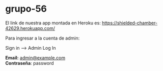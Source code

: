 # grupo-56

El link de nuestra app montada en Heroku  es: https://shielded-chamber-42629.herokuapp.com/

Para ingresar a la cuenta de admin:

Sign in --> Admin Log In

**Email:** admin@example.com \
**Contraseña**: password
